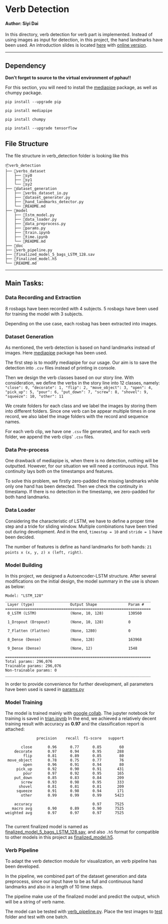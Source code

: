 # Verb Detection

#### Author: Siyi Dai

In this directory, verb detection for verb part is implemented. Instead of using images as input for detection, in this project, the hand landmarks have been used. An introduction slides is located [here](doc/Verb_Detection.pdf) with [online version](https://docs.google.com/presentation/d/1ptav9Ser1rtc2QG5Juuv3mXITvaUkN_EmHX-doMj4KY/edit?usp=sharing).

---------------

## Dependency 

**Don't forget to source to the virtual environment of pphau!!**

For this section, you will need to install the [mediapipe](https://google.github.io/mediapipe/solutions/hands) package, as well as chumpy package.


`pip install --upgrade pip`

`pip install mediapipe`

`pip install chumpy`

`pip install --upgrade tensorflow`

## File Structure

The file structure in verb_detection folder is looking like this

```
📦verb_detection
├── 📂verbs_dataset
│   ├── 📂sy0
│   ├── 📂sy1
│   └── 📂sy2
├── 📂dataset_generation
│   ├── 📜verbs_dataset_io.py
│   ├── 📜dataset_generater.py
│   ├── 📜hand_landmarks_detector.py
│   └── 📜README.md
├── 📂model
│   ├── 📜lstm_model.py
│   ├── 📜data_loader.py
│   ├── 📜data_preprocess.py
│   ├── 📜params.py
│   ├── 📜train.ipynb
│   ├── 📜time.ipynb
│   └── 📜README.md
├── 📂doc
├── 📜verb_pipeline.py
├── 📜finalized_model_5_bags_LSTM_128.sav
├── 📜finalized_model.h5
└── 📜README.md
```

---

## Main Tasks:
### Data Recording and Extraction

8 rosbags have been recorded with 4 subjects. 5 rosbags have been used for training the model with 3 subjects.

Depending on the use case, each rosbag has been extracted into images.


### Dataset Generation

As mentioned, the verb detection is based on hand landmarks instead of images. Here [mediapipe](https://google.github.io/mediapipe/solutions/hands) package has been used.


The first step is to modify mediapipe for our usage. Our aim is to save the detection into `.csv` files instead of printing in console.

Then we design the verb classes based on our story line. With consideration, we define the verbs in the story line into 12 classes, namely: 
`   "close": 0,
    "decorate": 1,
    "flip": 2,
    "move_object": 3,
    "open": 4,
    "pick_up": 5,
    "pour": 6,
    "put_down": 7,
    "screw": 8,
    "shovel": 9,
    "squeeze": 10,
    "other": 11`


We create folders for each class and we label the images by storing them into different folders. Since one verb can be appear multiple times in one record, we also label the image folders with the record and sequence names.

For each verb clip, we have one `.csv` file generated, and for each verb folder, we append the verb clips' `.csv` files.


### Data Pre-process
One drawback of mediapipe is, when there is no detection, nothing will be outputted. However, for our situation we will need a continuous input. This continuity lays both on the timestamps and features.

To solve this problem, we firstly zero-padded the missing landmarks while only one hand has been detected. Then we check the continuity in timestamp. If there is no detection in the timestamp, we zero-padded for both hand landmarks.


### Data Loader
Considering the characteristic of LSTM, we have to define a proper time step and a tride for sliding window. Multiple combinations have been tried out during development. And in the end, `timestep = 10` and `stride = 1` have been decided.

The number of features is define as hand landmarks for both hands: `21 points x (x, y, z) x (left, right)`.


### Model Building

In this project, we designed a Autoencoder-LSTM structure. After several modifications on the initial design, the model summary in the use is shown as below:
```
Model: "LSTM_128"
_________________________________________________________________
 Layer (type)                Output Shape              Param #   
=================================================================
 0_LSTM (LSTM)               (None, 10, 128)           130560    
                                                                 
 1_Dropout (Dropout)         (None, 10, 128)           0         
                                                                 
 7_Flatten (Flatten)         (None, 1280)              0         
                                                                 
 8_Dense (Dense)             (None, 128)               163968    
                                                                 
 9_Dense (Dense)             (None, 12)                1548      
                                                                 
=================================================================
Total params: 296,076
Trainable params: 296,076
Non-trainable params: 0
_________________________________________________________________
```
In order to provide convenience for further development, all parameters have been used is saved in [params.py](model/params.py)


### Model Training
The model is trained mainly with [google collab](https://colab.research.google.com/?utm_source=scs-index). The jupyter notebook for training is saved in [trian.ipynb](model/train.ipynb)
In the end, we achieved a relatively decent training result with accuracy as **0.97** and the classification report is attached:

```
              precision    recall  f1-score   support

       close       0.96      0.77      0.85        60
    decorate       0.97      0.94      0.95       288
        flip       0.81      0.89      0.85        80
 move_object       0.78      0.75      0.77        76
        open       0.96      0.91      0.94        80
     pick_up       0.92      0.90      0.91       431
        pour       0.97      0.92      0.95       165
    put_down       0.85      0.83      0.84       209
       screw       0.93      0.98      0.95       333
      shovel       0.81      0.81      0.81       209
     squeeze       0.91      0.98      0.94       171
       other       0.99      0.99      0.99      5423

    accuracy                           0.97      7525
   macro avg       0.90      0.89      0.90      7525
weighted avg       0.97      0.97      0.97      7525


```
The current finalized model is named as [finalized_model_5_bags_LSTM_128.sav](finalized_model_5_bags_LSTM_128.sav), and also `.h5` format for compatible to other models in this project as [finalized_model.h5](finalized_model.h5).

### Verb Pipeline
To adapt the verb detection module for visualization, an verb pipeline has been developed. 

In the pipeline, we combined part of the dataset generation and data preprocess, since our input have to be as full and continuous hand landmarks and also in a length of 10 time steps.

The pipeline make use of the finalized model and predict the output, which will be a string of verb name.

The model can be tested with [verb_pipeline.py](verb_pipeline.py). Place the test images to [test](test) folder and test with one batch. 

<!-- 


### Weekly Task Update


#### 29.06 Tasks:
- Check if the presence of hands in the background causes misclassification for MP
- Continue Labeling.
- Dataloader + LSTM model.
- train/validate with 2 subjects.

#### 06.07 Updates:
- Check if the presence of hands in the background causes misclassification for MP

    - [x] checked, results in [multiple_hands](https://gitlab.lrz.de/hai-group/students/pphau/sose22/groupb/pphau_group_b/-/tree/2-verb-verb-detection-dataset-and-model-training/verb_detection/multiple_hands)
    - filter out hands: direction of the hands, vector waist to finger (Optional)

- Continue Labeling.
    - [x] one more sequence labeled, all sequences extracted
    - WRONG!!!!!! label all of the frames, if there is no verb, label it as "other"
       - frames without label, label them as "other"

- Dataloader + LSTM model.
    - [x] done, but need a good idea for data-preprocessing

- train/validate with 2 subjects.
    - [ ] not yet -->


<!-- 



## mediapipe_hands.py

This script is done following the instruction from [meidapipe](https://google.github.io/mediapipe/solutions/hands#python-solution-api). 

The idea of this script is to take a series of images and detect the hand landmarks for each image. The hand landmarks shall be saved to a folder as .json file.

---

## Questions

#### Model can be selected:
- 3dcnn
- rnn
- **lstm**  
- transformer
- vrnn...?
- social-vrnn...?


Recognition paper:
- [Pose and Joint-Aware verb Recognition](https://arxiv.org/pdf/2010.08164v2.pdf)
- [PERF-Net: Pose Empowered RGB-Flow Net](https://arxiv.org/pdf/2009.13087v2.pdf)
- [Making Convolutional Networks Recurrent for Visual Sequence Learning](https://openaccess.thecvf.com/content_cvpr_2018/papers/Yang_Making_Convolutional_Networks_CVPR_2018_paper.pdf)

Trajectory Prediction paper:
- [Social-VRNN: One-Shot Multi-modal Trajectory Prediction for Interacting Pedestrians](https://arxiv.org/pdf/2010.09056.pdf) -->